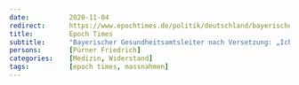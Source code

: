 ```yaml
---
date:          2020-11-04
redirect:      https://www.epochtimes.de/politik/deutschland/bayerischer-gesundheitsamtsleiter-nach-versetzung-ich-waehle-die-wuerde-aerzte-duerfen-nicht-schweigen-niemals-a3372384.html
title:         Epoch Times
subtitle:      "Bayerischer Gesundheitsamtsleiter nach Versetzung: „Ich wähle die Würde! Ärzte dürfen nicht schweigen. Niemals!“"
persons:       [Pürner Friedrich]
categories:    [Medizin, Widerstand]
tags:          [epoch times, massnahmen]
---
```

